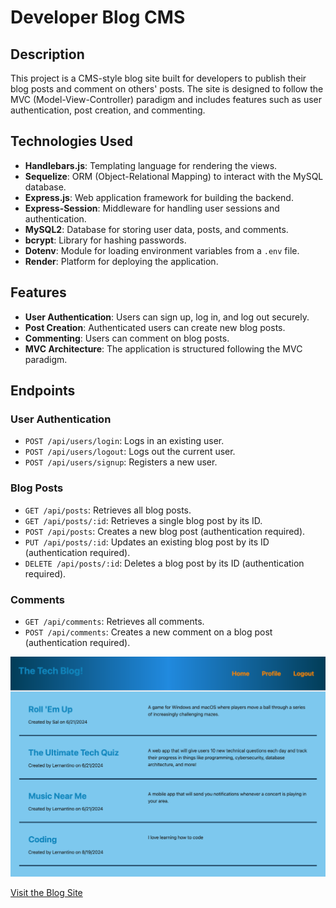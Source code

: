 # Developer Blog CMS

## Description
This project is a CMS-style blog site built for developers to publish their blog posts and comment on others' posts. The site is designed to follow the MVC (Model-View-Controller) paradigm and includes features such as user authentication, post creation, and commenting.

## Technologies Used
- **Handlebars.js**: Templating language for rendering the views.
- **Sequelize**: ORM (Object-Relational Mapping) to interact with the MySQL database.
- **Express.js**: Web application framework for building the backend.
- **Express-Session**: Middleware for handling user sessions and authentication.
- **MySQL2**: Database for storing user data, posts, and comments.
- **bcrypt**: Library for hashing passwords.
- **Dotenv**: Module for loading environment variables from a `.env` file.
- **Render**: Platform for deploying the application.

## Features
- **User Authentication**: Users can sign up, log in, and log out securely.
- **Post Creation**: Authenticated users can create new blog posts.
- **Commenting**: Users can comment on blog posts.
- **MVC Architecture**: The application is structured following the MVC paradigm.

## Endpoints

### User Authentication
- `POST /api/users/login`: Logs in an existing user.
- `POST /api/users/logout`: Logs out the current user.
- `POST /api/users/signup`: Registers a new user.

### Blog Posts
- `GET /api/posts`: Retrieves all blog posts.
- `GET /api/posts/:id`: Retrieves a single blog post by its ID.
- `POST /api/posts`: Creates a new blog post (authentication required).
- `PUT /api/posts/:id`: Updates an existing blog post by its ID (authentication required).
- `DELETE /api/posts/:id`: Deletes a blog post by its ID (authentication required).

### Comments
- `GET /api/comments`: Retrieves all comments.
- `POST /api/comments`: Creates a new comment on a blog post (authentication required).

![Screenshot of the blog site](screenshot.png)

[Visit the Blog Site](https://danie1nunez.github.io/techBlog/)
